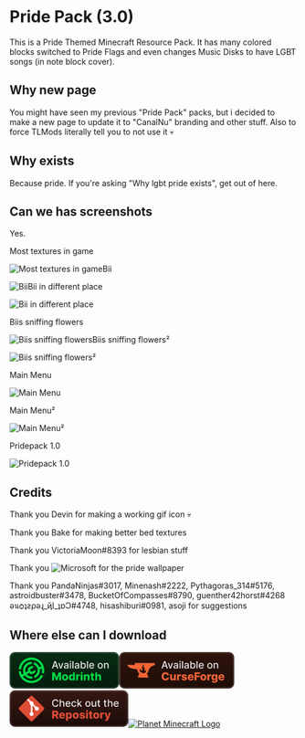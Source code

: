 # Pride Pack (3.0)
This is a Pride Themed Minecraft Resource Pack.
It has many colored blocks switched to Pride Flags and even changes Music Disks to have LGBT songs (in note block cover).
## Why new page
You might have seen my previous "Pride Pack" packs, but i decided to make a new page to update it to "CanalNu" branding and other stuff. Also to force TLMods literally tell you to not use it :skull:
## Why exists
Because pride. If you're asking "Why lgbt pride exists", get out of here.
## Can we has screenshots
Yes.

Most textures in game

![Most textures in game](https://i.imgur.com/KGTczXF.png)Bii

![Bii](https://i.imgur.com/cEkTU1z.png)Bii in different place

![Bii in different place](https://i.imgur.com/sRjKnkQ.png)

Biis sniffing flowers

![Biis sniffing flowers](https://i.imgur.com/mTwe9yh.png)Biis sniffing flowers²

![Biis sniffing flowers²](https://i.imgur.com/FseGPbT.png)

Main Menu

![Main Menu](https://i.imgur.com/30yAjTb.jpeg)


Main Menu²

![Main Menu²](https://i.imgur.com/myYvlan.jpeg)

Pridepack 1.0

![Pridepack 1.0](https://i.imgur.com/GdtXwxH.jpeg)


## Credits

Thank you Devin for making a working gif icon :skull:

Thank you Bake for making better bed textures

Thank you VictoriaMoon#8393 for lesbian stuff

Thank you ![Microsoft](https://github.com/microsoft/Pride-flag) for the pride wallpaper

Thank you PandaNinjas#3017, Minenash#2222, Pythagoras_314#5176, astroidbuster#3478, BucketOfCompasses#8790, guenther42horst#4268 əนѻʇƨρәɻ_ҋا_ʇɒƆ#4748, hisashiburi#0981, asoji for suggestions


## Where else can I download
[![modrinth_64h.png](https://github.com/intergrav/devins-badges/blob/v3/assets/cozy/available/modrinth_64h.png?raw=true)](https://modrinth.com/resourcepack/pridepack3)[![curseforge_64h.png](https://github.com/intergrav/devins-badges/blob/v3/assets/cozy/available/curseforge_64h.png?raw=true)](https://www.curseforge.com/minecraft/texture-packs/pride-pack-v3)[
![git_64h.png](https://github.com/intergrav/devins-badges/blob/v3/assets/cozy/available/git_64h.png?raw=true)](https://github.com/Nu-Git/pridepack)[![Planet Minecraft Logo](https://www.planetminecraft.com/images/layout/themes/modern/planetminecraft_logo.png)](https://www.planetminecraft.com/texture-pack/pride-pack-5865389/)